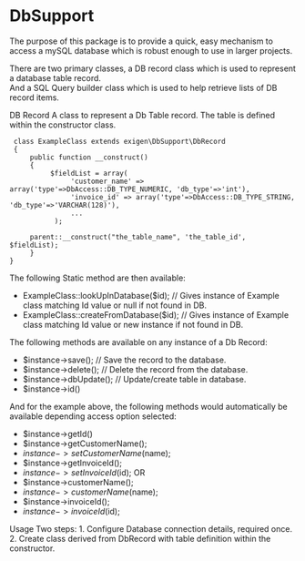 # DbSupport

The purpose of this package is to provide a quick, easy mechanism to access a mySQL database which is robust enough 
to use in larger projects.

There are two primary classes, a DB record class which is used to represent a database table record.  
And a SQL Query builder class which is used to help retrieve lists of DB record items.

DB Record
A class to represent a Db Table record. 
The table is defined within the constructor class.


     class ExampleClass extends exigen\DbSupport\DbRecord
     {
         public function __construct()
         {
              $fieldList = array(
                   'customer_name' => array('type'=>DbAccess::DB_TYPE_NUMERIC, 'db_type'=>'int'),
                   'invoice_id' => array('type'=>DbAccess::DB_TYPE_STRING, 'db_type'=>'VARCHAR(128)'),
                   ...
               );
         
         parent::__construct("the_table_name", 'the_table_id', $fieldList);
         }
    }


The following Static method are then available:
 * ExampleClass::lookUpInDatabase($id);  // Gives instance of Example class matching Id value or null if not found in DB.
 * ExampleClass::createFromDatabase($id);  // Gives instance of Example class matching Id value or new instance if not found in DB.

The following methods are available on any instance of a Db Record:
 * $instance->save();  // Save the record to the database.
 * $instance->delete();    // Delete the record from the database.
 * $instance->dbUpdate(); // Update/create table in database.
 * $instance->id()

And for the example above, the following methods would automatically be available depending access option selected:
 * $instance->getId()
 * $instance->getCustomerName();
 * $instance->setCustomerName($name);
 * $instance->getInvoiceId();
 * $instance->setInvoiceId($id);
OR
 * $instance->customerName();
 * $instance->customerName($name);
 * $instance->invoiceId();
 * $instance->invoiceId($id);

Usage
Two steps:
    1. Configure Database connection details, required once.
    2. Create class derived from DbRecord with table definition within the constructor.

